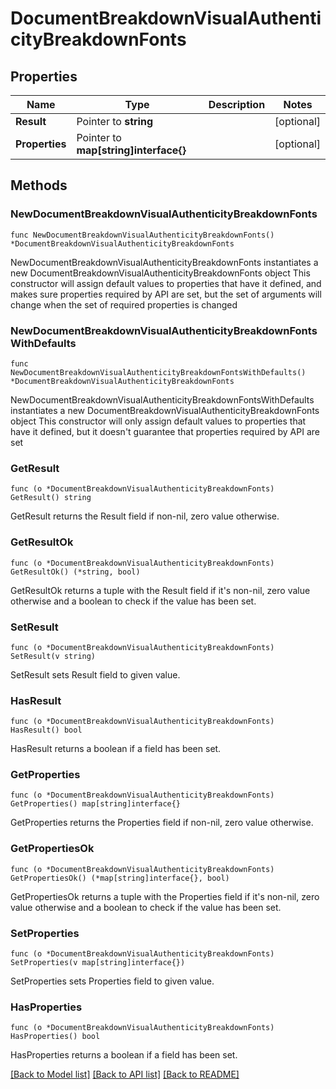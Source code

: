 # DocumentBreakdownVisualAuthenticityBreakdownFonts

## Properties

Name | Type | Description | Notes
------------ | ------------- | ------------- | -------------
**Result** | Pointer to **string** |  | [optional] 
**Properties** | Pointer to **map[string]interface{}** |  | [optional] 

## Methods

### NewDocumentBreakdownVisualAuthenticityBreakdownFonts

`func NewDocumentBreakdownVisualAuthenticityBreakdownFonts() *DocumentBreakdownVisualAuthenticityBreakdownFonts`

NewDocumentBreakdownVisualAuthenticityBreakdownFonts instantiates a new DocumentBreakdownVisualAuthenticityBreakdownFonts object
This constructor will assign default values to properties that have it defined,
and makes sure properties required by API are set, but the set of arguments
will change when the set of required properties is changed

### NewDocumentBreakdownVisualAuthenticityBreakdownFontsWithDefaults

`func NewDocumentBreakdownVisualAuthenticityBreakdownFontsWithDefaults() *DocumentBreakdownVisualAuthenticityBreakdownFonts`

NewDocumentBreakdownVisualAuthenticityBreakdownFontsWithDefaults instantiates a new DocumentBreakdownVisualAuthenticityBreakdownFonts object
This constructor will only assign default values to properties that have it defined,
but it doesn't guarantee that properties required by API are set

### GetResult

`func (o *DocumentBreakdownVisualAuthenticityBreakdownFonts) GetResult() string`

GetResult returns the Result field if non-nil, zero value otherwise.

### GetResultOk

`func (o *DocumentBreakdownVisualAuthenticityBreakdownFonts) GetResultOk() (*string, bool)`

GetResultOk returns a tuple with the Result field if it's non-nil, zero value otherwise
and a boolean to check if the value has been set.

### SetResult

`func (o *DocumentBreakdownVisualAuthenticityBreakdownFonts) SetResult(v string)`

SetResult sets Result field to given value.

### HasResult

`func (o *DocumentBreakdownVisualAuthenticityBreakdownFonts) HasResult() bool`

HasResult returns a boolean if a field has been set.

### GetProperties

`func (o *DocumentBreakdownVisualAuthenticityBreakdownFonts) GetProperties() map[string]interface{}`

GetProperties returns the Properties field if non-nil, zero value otherwise.

### GetPropertiesOk

`func (o *DocumentBreakdownVisualAuthenticityBreakdownFonts) GetPropertiesOk() (*map[string]interface{}, bool)`

GetPropertiesOk returns a tuple with the Properties field if it's non-nil, zero value otherwise
and a boolean to check if the value has been set.

### SetProperties

`func (o *DocumentBreakdownVisualAuthenticityBreakdownFonts) SetProperties(v map[string]interface{})`

SetProperties sets Properties field to given value.

### HasProperties

`func (o *DocumentBreakdownVisualAuthenticityBreakdownFonts) HasProperties() bool`

HasProperties returns a boolean if a field has been set.


[[Back to Model list]](../README.md#documentation-for-models) [[Back to API list]](../README.md#documentation-for-api-endpoints) [[Back to README]](../README.md)


